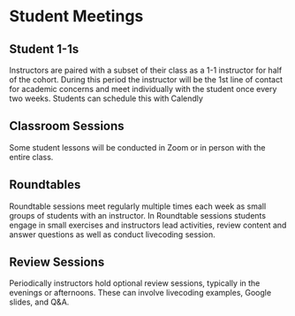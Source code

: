 # Student Meetings

## Student 1-1s

Instructors are paired with a subset of their class as a 1-1 instructor for half of the cohort.  During this period the instructor will be the 1st line of contact for academic concerns and meet individually with the student once every two weeks.  Students can schedule this with Calendly

## Classroom Sessions

Some student lessons will be conducted in Zoom or in person with the entire class.  

## Roundtables

Roundtable sessions meet regularly multiple times each week as small groups of students with an instructor.  In Roundtable sessions students engage in small exercises and instructors lead activities, review content and answer questions as well as conduct livecoding session. 

## Review Sessions

Periodically instructors hold optional review sessions, typically in the evenings or afternoons.  These can involve livecoding examples, Google slides, and Q&A.

